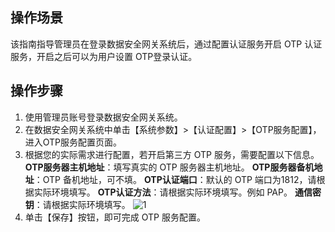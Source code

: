 ## 操作场景
该指南指导管理员在登录数据安全网关系统后，通过配置认证服务开启 OTP 认证服务，开启之后可以为用户设置 OTP登录认证。


## 操作步骤

1. 使用管理员账号登录数据安全网关系统。
2. 在数据安全网关系统中单击【系统参数】>【认证配置】>【OTP服务配置】，进入OTP服务配置页面。
3. 根据您的实际需求进行配置，若开启第三方 OTP 服务，需要配置以下信息。
**OTP服务器主机地址**：填写真实的 OTP 服务器主机地址。
**OTP服务器备机地址**：OTP 备机地址，可不填。
**OTP认证端口**：默认的 OTP 端口为1812，请根据实际环境填写。
**OTP认证方法**：请根据实际环境填写。例如 PAP。
**通信密钥**：请根据实际环境填写。
![1](https://main.qcloudimg.com/raw/8f9a06d19d296f8469795fb5ece701c1.png)
4. 单击【保存】按钮，即可完成 OTP 服务配置。
